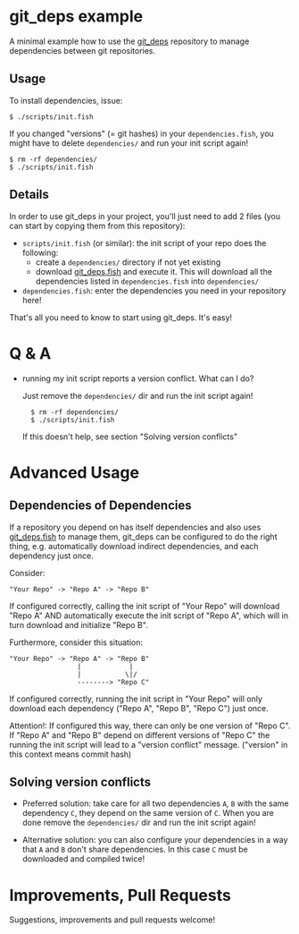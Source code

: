 # git_deps example

A minimal example how to use the [git_deps](https://github.com/EsGeh/git_deps) repository to manage dependencies between git repositories.

## Usage

To install dependencies, issue:

	$ ./scripts/init.fish

If you changed "versions" (= git hashes) in your `dependencies.fish`, you might have to delete `dependencies/` and run your init script again!

	$ rm -rf dependencies/
	$ ./scripts/init.fish

## Details

In order to use git_deps in your project, you'll just need to add 2 files (you can start by copying them from this repository):

- `scripts/init.fish` (or similar): the init script of your repo does the following:
	- create a `dependencies/` directory if not yet existing
	- download [git_deps.fish](https://github.com/EsGeh/git_deps/raw/$get_deps_version/get_deps.fish) and execute it. This will download all the dependencies listed in `dependencies.fish` into `dependencies/`
- `dependencies.fish`: enter the dependencies you need in your repository here!

That's all you need to know to start using git_deps.
It's easy!

# Q & A

- running my init script reports a version conflict. What can I do?

	Just remove the `dependencies/` dir and run the init script again!

		$ rm -rf dependencies/
		$ ./scripts/init.fish

	If this doesn't help, see section "Solving version conflicts"

# Advanced Usage

## Dependencies of Dependencies

If a repository you depend on has itself dependencies and also uses [git_deps.fish](https://github.com/EsGeh/git_deps/raw/$get_deps_version/get_deps.fish) to manage them, git_deps can be configured to do the right thing, e.g. automatically download indirect dependencies, and each dependency just once.

Consider:

	"Your Repo" -> "Repo A" -> "Repo B"

If configured correctly, calling the init script of "Your Repo" will download "Repo A" AND automatically execute the init script of "Repo A", which will in turn download and initialize "Repo B".

Furthermore, consider this situation:

	"Your Repo" -> "Repo A" -> "Repo B"
	                 |            |
	                 |           \|/
	                 --------> "Repo C"

If configured correctly, running the init script in "Your Repo" will only download each dependency ("Repo A", "Repo B", "Repo C") just once.

Attention!: If configured this way, there can only be one version of "Repo C". If "Repo A" and "Repo B" depend on different versions of "Repo C" the running the init script will lead to a "version conflict" message.
("version" in this context means commit hash)

## Solving version conflicts

- Preferred solution: take care for all two dependencies `A`, `B` with the same dependency `C`, they depend on the same version of `C`.
When you are done remove the `dependencies/` dir and run the init script again!

- Alternative solution: you can also configure your dependencies in a way that `A` and `B` don\'t share dependencies. In this case `C` must be downloaded and compiled twice!

# Improvements, Pull Requests

Suggestions, improvements and pull requests welcome!
